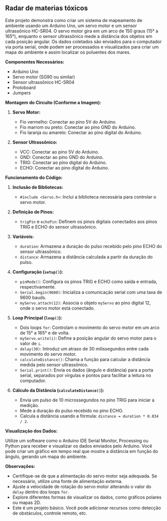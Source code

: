 ## Radar de materias tóxicos

Este projeto demonstra como criar um sistema de mapeamento de ambiente usando um Arduino Uno, um servo motor e um sensor ultrassônico HC-SR04. O servo motor gira em um arco de 150 graus (15° a 165°), enquanto o sensor ultrassônico mede a distância dos objetos em cada posição angular. Os dados coletados são enviados para o computador via porta serial, onde podem ser processados e visualizados para criar um mapa do ambiente e assim localizar os poluentes dos mares.

**Componentes Necessários:**

* Arduino Uno
* Servo motor (SG90 ou similar)
* Sensor ultrassônico HC-SR04
* Protoboard
* Jumpers

**Montagem do Circuito (Conforme a Imagem):**

1. **Servo Motor:**
   * Fio vermelho: Conectar ao pino 5V do Arduino.
   * Fio marrom ou preto: Conectar ao pino GND do Arduino.
   * Fio laranja ou amarelo: Conectar ao pino digital do Arduino.

2. **Sensor Ultrassônico:**
   * VCC: Conectar ao pino 5V do Arduino.
   * GND: Conectar ao pino GND do Arduino.
   * TRIG: Conectar ao pino digital do Arduino.
   * ECHO: Conectar ao pino digital do Arduino.

**Funcionamento do Código:**

1. **Inclusão de Bibliotecas:**
   * `#include <Servo.h>`: Inclui a biblioteca necessária para controlar o servo motor.

2. **Definição de Pinos:**
   * `trigPin` e `echoPin`: Definem os pinos digitais conectados aos pinos TRIG e ECHO do sensor ultrassônico.

3. **Variáveis:**
   * `duration`: Armazena a duração do pulso recebido pelo pino ECHO do sensor ultrassônico.
   * `distance`: Armazena a distância calculada a partir da duração do pulso.

4. **Configuração (`setup()`):**
   * `pinMode()`: Configura os pinos TRIG e ECHO como saída e entrada, respectivamente.
   * `Serial.begin(9600)`: Inicializa a comunicação serial com uma taxa de 9600 bauds.
   * `myServo.attach(12)`: Associa o objeto `myServo` ao pino digital 12, onde o servo motor está conectado.

5. **Loop Principal (`loop()`):**
   * Dois loops `for`: Controlam o movimento do servo motor em um arco de 15° a 165° e de volta.
   * `myServo.write(i)`: Define a posição angular do servo motor para o valor de `i`.
   * `delay(30)`: Introduz um atraso de 30 milissegundos entre cada movimento do servo motor.
   * `calculateDistance()`: Chama a função para calcular a distância medida pelo sensor ultrassônico.
   * `Serial.print()`: Envia os dados (ângulo e distância) para a porta serial, separados por vírgulas e pontos para facilitar a leitura no computador.

6. **Cálculo da Distância (`calculateDistance()`):**
   * Envia um pulso de 10 microssegundos no pino TRIG para iniciar a medição.
   * Mede a duração do pulso recebido no pino ECHO.
   * Calcula a distância usando a fórmula: `distance = duration * 0.034 / 2`.

**Visualização dos Dados:**

Utilize um software como o Arduino IDE Serial Monitor, Processing ou Python para receber e visualizar os dados enviados pelo Arduino. Você pode criar um gráfico em tempo real que mostre a distância em função do ângulo, gerando um mapa do ambiente.

**Observações:**

* Certifique-se de que a alimentação do servo motor seja adequada. Se necessário, utilize uma fonte de alimentação externa.
* Ajuste a velocidade de rotação do servo motor alterando o valor do `delay` dentro dos loops `for`.
* Explore diferentes formas de visualizar os dados, como gráficos polares ou mapas 2D.
* Este é um projeto básico. Você pode adicionar recursos como detecção de obstáculos, controle remoto, etc.
